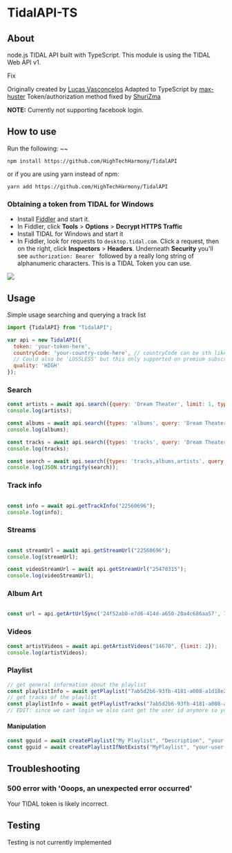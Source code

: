 # TidalAPI-TS

## About

node.js TIDAL API built with TypeScript. This module is using the TIDAL Web API v1.

Fix

Originally created by [Lucas Vasconcelos](https://github.com/lucaslg26) 
Adapted to TypeScript by [max-huster](https://github.com/max-huster)
Token/authorization method fixed by [ShuriZma](https://github.com/ShuriZma)

**NOTE:** Currently not supporting facebook login.


## How to use
Run the following:
~~
```
npm install https://github.com/HighTechHarmony/TidalAPI
```
or if you are using yarn instead of npm:
```
yarn add https://github.com/HighTechHarmony/TidalAPI
```

### Obtaining a token from TIDAL for Windows

 - Install [Fiddler](https://www.telerik.com/download/fiddler) and start it.
 - In Fiddler, click **Tools** > **Options** > **Decrypt HTTPS Traffic**
 - Install TIDAL for Windows and start it
 - In Fiddler, look for requests to `desktop.tidal.com`. Click a request, then on the right, click **Inspectors** > **Headers**. Underneath **Security** you'll see `authorization: Bearer ` followed by a really long string of alphanumeric characters. This is a TIDAL Token you can use. 
 
 

<img src="https://imgur.com/ol9QZ39">

## Usage

Simple usage searching and querying a track list

```javascript
import {TidalAPI} from "TidalAPI";

var api = new TidalAPI({
  token: 'your-token-here',
  countryCode: 'your-country-code-here', // countryCode can be sth like 'US' if you don't know your country code just google it.
  // Could also be 'LOSSLESS' but this only supported on premium subscriptions
  quality: 'HIGH'
});
```

### Search

```javascript
const artists = await api.search({query: 'Dream Theater', limit: 1, types: "artists"});
console.log(artists);

const albums = await api.search({types: 'albums', query: 'Dream Theater', limit: 1});
console.log(albums);

const tracks = await api.search({types: 'tracks', query: 'Dream Theater', limit: 1});
console.log(tracks);

const search = await api.search({types: 'tracks,albums,artists', query: 'Dream Theater', limit: 1});
console.log(JSON.stringify(search));
```

### Track info

```javascript

const info = await api.getTrackInfo("22560696");
console.log(info);

```

### Streams

```javascript

const streamUrl = await api.getStreamUrl("22560696");
console.log(streamUrl);

const videoStreamUrl = await api.getStreamUrl("25470315");
console.log(videoStreamUrl);
```

### Album Art

```javascript

const url = api.getArtUrlSync('24f52ab0-e7d6-414d-a650-20a4c686aa57', 1280); // use 750 instead of 1280 for arist images :thumbsup:

```

### Videos

```javascript
const artistVideos = await api.getArtistVideos("14670", {limit: 2});
console.log(artistVideos);
```

### Playlist
```javascript
// get general information about the playlist
const playlistInfo = await getPlaylist("7ab5d2b6-93fb-4181-a008-a1d18e2cebfa", "your-user-id");
// get tracks of the playlist
const playlistInfo = await getPlaylistTracks("7ab5d2b6-93fb-4181-a008-a1d18e2cebfa", "your-user-id"); 
// EDIT: since we cant login we also cant get the user id anymore so you will have to get it yourself. Might wanna check fiddle again
```

#### Manipulation
```javascript
const gguid = await createPlaylist("My Playlist", "Description", "your-user-id");
const gguid = await createPlaylistIfNotExists("MyPlaylist", "your-user-id");
```


## Troubleshooting

### 500 error with 'Ooops, an unexpected error occurred'

Your TIDAL token is likely incorrect.

## Testing

Testing is not currently implemented 